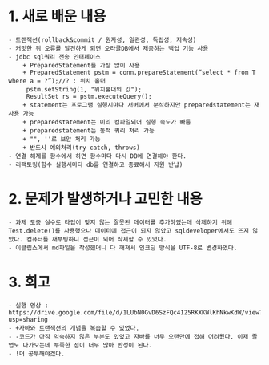 # 1. 새로 배운 내용
	- 트랜잭션(rollback&commit / 원자성, 일관성, 독립성, 지속성)
	- 커밋한 뒤 오류를 발견하게 되면 오라클DB에서 제공하는 백업 기능 사용
	- jdbc sql쿼리 전송 인터페이스
		+ PreparedStatement를 가장 많이 사용
		+ PreparedStatement pstm = conn.prepareStatement(“select * from T where a = ?”);//? : 위치 홀더
		 pstm.setString(1, "위치홀더의 값");
		 ResultSet rs = pstm.executeQuery();
		+ statement는 프로그램 실행시마다 서버에서 분석하지만 preparedstatement는 재사용 가능
		+ preparedstatement는 미리 컴파일되어 실행 속도가 빠름
		+ preparedstatement는 동적 쿼리 처리 가능
		+ "", ''로 보안 처리 가능
		+ 반드시 예외처리(try catch, throws)
	- 연결 해제를 함수에서 하면 함수마다 다시 DB에 연결해야 한다.
	- 리팩토링(함수 실행시마다 db를 연결하고 종료해서 자원 반납)
# 2. 문제가 발생하거나 고민한 내용
	- 과제 도중 실수로 타입이 맞지 않는 잘못된 데이터를 추가하였는데 삭제하기 위해 Test.delete()를 사용했으나 데이터에 접근이 되지 않았고 sqldeveloper에서도 뜨지 않았다. 컴퓨터를 재부팅하니 접근이 되어 삭제할 수 있었다.
	- 이클립스에서 md파일을 작성했더니 다 깨져서 인코딩 방식을 UTF-8로 변경하였다.
# 3. 회고
	- 실행 영상 : https://drive.google.com/file/d/1LUbN0GvD6SzFQc4125RKXKWlKhNkwKdW/view?usp=sharing
	- +자바와 트랜잭션의 개념을 복습할 수 있었다.
	- -코드가 아직 익숙하지 않은 부분도 있었고 자바를 너무 오랜만에 접해 어려웠다. 이제 졸업도 다가오는데 부족한 점이 너무 많아 반성이 된다. 
	- !더 공부해야겠다. 